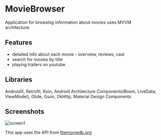 # MovieBrowser
Application for browsing information about movies uses MVVM architecture.

## Features
*   detailed info about each movie - overview, reviews, cast
*   search for movies by title
*   playing trailers on youtube 

## Libraries 
AndroidX, Retrofit, Koin, Android Architecture Components(Room, LiveData, ViewModel), Glide, Gson, OkHttp, Material Design Components

## Screenshots
![screen1](https://user-images.githubusercontent.com/57751305/104904764-bff95400-59ab-11eb-8e9c-6526379b6e55.png)


This app uses the API from [themoviedb.org](https://www.themoviedb.org/)
